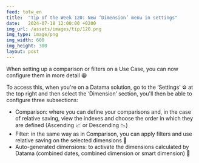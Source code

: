 ```yaml
---
feed: totw_en
title:  "Tip of the Week 120: New ‘Dimension’ menu in settings"
date:   2024-07-18 12:00:00 +0200
img_url: /assets/images/tip/120.png
img_type: image/png
img_width: 600
img_height: 300
layout: post
---
```


When setting up a comparison or filters on a Use Case, you can now configure them in more detail 😀  

To access this, when you're on a Datama solution, go to the ‘Settings’ ⚙️ at the top right and then select the ‘Dimension’ section, you'll then be able to configure three subsections:
  * Comparison: where you can define your comparisons and, in the case of relative saving, view the indexes and choose the order in which they are defined (Ascending 📈 or Descending 📉)
  * Filter: in the same way as in Comparison, you can apply filters and use relative saving on the selected dimensions 🎯
  * Auto-generated dimensions: to activate the dimensions calculated by Datama (combined dates, combined dimension or smart dimension) 🧮
